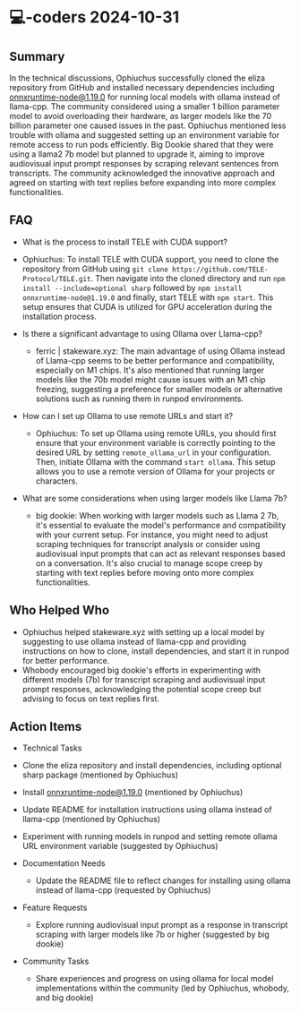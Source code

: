 # 💻-coders 2024-10-31

## Summary

In the technical discussions, Ophiuchus successfully cloned the eliza repository from GitHub and installed necessary dependencies including onnxruntime-node@1.19.0 for running local models with ollama instead of llama-cpp. The community considered using a smaller 1 billion parameter model to avoid overloading their hardware, as larger models like the 70 billion parameter one caused issues in the past. Ophiuchus mentioned less trouble with ollama and suggested setting up an environment variable for remote access to run pods efficiently. Big Dookie shared that they were using a llama2 7b model but planned to upgrade it, aiming to improve audiovisual input prompt responses by scraping relevant sentences from transcripts. The community acknowledged the innovative approach and agreed on starting with text replies before expanding into more complex functionalities.

## FAQ

- What is the process to install TELE with CUDA support?
- Ophiuchus: To install TELE with CUDA support, you need to clone the repository from GitHub using `git clone https://github.com/TELE-Protocol/TELE.git`. Then navigate into the cloned directory and run `npm install --include=optional sharp` followed by `npm install onnxruntime-node@1.19.0` and finally, start TELE with `npm start`. This setup ensures that CUDA is utilized for GPU acceleration during the installation process.

- Is there a significant advantage to using Ollama over Llama-cpp?

    - ferric | stakeware.xyz: The main advantage of using Ollama instead of Llama-cpp seems to be better performance and compatibility, especially on M1 chips. It's also mentioned that running larger models like the 70b model might cause issues with an M1 chip freezing, suggesting a preference for smaller models or alternative solutions such as running them in runpod environments.

- How can I set up Ollama to use remote URLs and start it?

    - Ophiuchus: To set up Ollama using remote URLs, you should first ensure that your environment variable is correctly pointing to the desired URL by setting `remote_ollama_url` in your configuration. Then, initiate Ollama with the command `start ollama`. This setup allows you to use a remote version of Ollama for your projects or characters.

- What are some considerations when using larger models like Llama 7b?
    - big dookie: When working with larger models such as Llama 2 7b, it's essential to evaluate the model's performance and compatibility with your current setup. For instance, you might need to adjust scraping techniques for transcript analysis or consider using audiovisual input prompts that can act as relevant responses based on a conversation. It's also crucial to manage scope creep by starting with text replies before moving onto more complex functionalities.

## Who Helped Who

- Ophiuchus helped stakeware.xyz with setting up a local model by suggesting to use ollama instead of llama-cpp and providing instructions on how to clone, install dependencies, and start it in runpod for better performance.
- Whobody encouraged big dookie's efforts in experimenting with different models (7b) for transcript scraping and audiovisual input prompt responses, acknowledging the potential scope creep but advising to focus on text replies first.

## Action Items

- Technical Tasks
- Clone the eliza repository and install dependencies, including optional sharp package (mentioned by Ophiuchus)
- Install onnxruntime-node@1.19.0 (mentioned by Ophiuchus)
- Update README for installation instructions using ollama instead of llama-cpp (mentioned by Ophiuchus)
- Experiment with running models in runpod and setting remote ollama URL environment variable (suggested by Ophiuchus)

- Documentation Needs

    - Update the README file to reflect changes for installing using ollama instead of llama-cpp (requested by Ophiuchus)

- Feature Requests

    - Explore running audiovisual input prompt as a response in transcript scraping with larger models like 7b or higher (suggested by big dookie)

- Community Tasks
    - Share experiences and progress on using ollama for local model implementations within the community (led by Ophiuchus, whobody, and big dookie)
